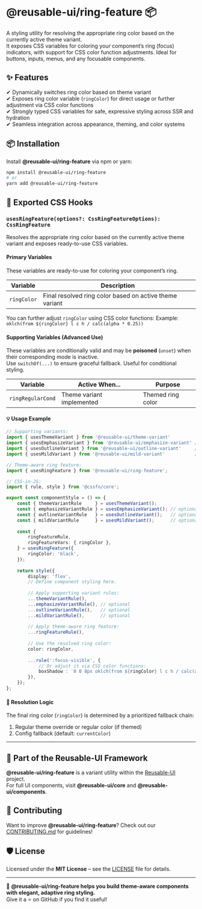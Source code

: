 # @reusable-ui/ring-feature 📦  

A styling utility for resolving the appropriate ring color based on the currently active theme variant.  
It exposes CSS variables for coloring your component’s ring (focus) indicators, with support for CSS color function adjustments.
Ideal for buttons, inputs, menus, and any focusable components.

## ✨ Features
✔ Dynamically switches ring color based on theme variant  
✔ Exposes ring color variable (`ringColor`) for direct usage or further adjustment via CSS color functions  
✔ Strongly typed CSS variables for safe, expressive styling across SSR and hydration  
✔ Seamless integration across appearance, theming, and color systems  

## 📦 Installation
Install **@reusable-ui/ring-feature** via npm or yarn:

```sh
npm install @reusable-ui/ring-feature
# or
yarn add @reusable-ui/ring-feature
```

## 🧩 Exported CSS Hooks

### `usesRingFeature(options?: CssRingFeatureOptions): CssRingFeature`

Resolves the appropriate ring color based on the currently active theme variant and exposes ready-to-use CSS variables.

#### Primary Variables

These variables are ready-to-use for coloring your component’s ring.

| Variable    | Description                                             |
|-------------|---------------------------------------------------------|
| `ringColor` | Final resolved ring color based on active theme variant |

You can further adjust `ringColor` using CSS color functions:
Example: `oklch(from ${ringColor} l c h / calc(alpha * 0.25))`

#### Supporting Variables (Advanced Use)

These variables are conditionally valid and may be **poisoned** (`unset`) when their corresponding mode is inactive.  
Use `switchOf(...)` to ensure graceful fallback. Useful for conditional styling.

| Variable          | Active When...            | Purpose           |
|-------------------|---------------------------|-------------------|
| `ringRegularCond` | Theme variant implemented | Themed ring color |

#### 💡 Usage Example

```ts
// Supporting variants:
import { usesThemeVariant } from '@reusable-ui/theme-variant'
import { usesEmphasizeVariant } from '@reusable-ui/emphasize-variant' // optional
import { usesOutlineVariant } from '@reusable-ui/outline-variant'     // optional
import { usesMildVariant } from '@reusable-ui/mild-variant'           // optional

// Theme-aware ring feature:
import { usesRingFeature } from '@reusable-ui/ring-feature';

// CSS-in-JS:
import { rule, style } from '@cssfn/core';

export const componentStyle = () => {
    const { themeVariantRule     } = usesThemeVariant();
    const { emphasizeVariantRule } = usesEmphasizeVariant(); // optional
    const { outlineVariantRule   } = usesOutlineVariant();   // optional
    const { mildVariantRule      } = usesMildVariant();      // optional
    
    const {
        ringFeatureRule,
        ringFeatureVars: { ringColor },
    } = usesRingFeature({
        ringColor: 'black',
    });
    
    return style({
        display: 'flex',
        // Define component styling here.
        
        // Apply supporting variant rules:
        ...themeVariantRule(),
        ...emphasizeVariantRule(), // optional
        ...outlineVariantRule(),   // optional
        ...mildVariantRule(),      // optional
        
        // Apply theme-aware ring feature:
        ...ringFeatureRule(),
        
        // Use the resolved ring color:
        color: ringColor,
        
        ...rule(':focus-visible', {
            // Or adjust it via CSS color functions:
            boxShadow : `0 0 8px oklch(from ${ringColor} l c h / calc(alpha * 0.25))`,
        }),
    });
};
```

#### 🧠 Resolution Logic

The final ring color (`ringColor`) is determined by a prioritized fallback chain:

1. Regular theme override or regular color (if themed)
2. Config fallback (default: `currentColor`)

---

## 📖 Part of the Reusable-UI Framework  
**@reusable-ui/ring-feature** is a variant utility within the [Reusable-UI](https://github.com/reusable-ui/reusable-ui-monorepo) project.  
For full UI components, visit **@reusable-ui/core** and **@reusable-ui/components**.

## 🤝 Contributing  
Want to improve **@reusable-ui/ring-feature**? Check out our [CONTRIBUTING.md](./CONTRIBUTING.md) for guidelines!  

## 🛡️ License  
Licensed under the **MIT License** – see the [LICENSE](./LICENSE) file for details.  

---

🚀 **@reusable-ui/ring-feature helps you build theme-aware components with elegant, adaptive ring styling.**  
Give it a ⭐ on GitHub if you find it useful!  

